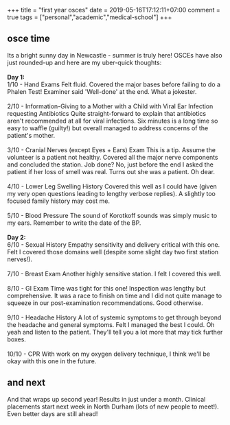 +++
title = "first year osces"
date = 2019-05-16T17:12:11+07:00
comment = true
tags = ["personal","academic","medical-school"]
+++



## osce time
Its a bright sunny day in Newcastle - summer is truly here! OSCEs have also just rounded-up and here are my uber-quick thoughts:
\
\
**Day 1:** \
1/10 - Hand Exams
Felt fluid. Covered the major bases before failing to do a Phalen Test! Examiner said 'Well-done' at the end. What a jokester.
\
\
2/10 - Information-Giving to a Mother with a Child with Viral Ear Infection requesting Antibiotics
Quite straight-forward to explain that antibiotics aren't recommended at all for viral infections. Six minutes is a long time so easy to waffle (guilty!) but overall managed to address concerns of the patient's mother.
\
\
3/10 - Cranial Nerves (except Eyes + Ears) Exam
This is a tip. Assume the volunteer is a patient not healthy. Covered all the major nerve components and concluded the station. Job done? No, just before the end I asked the patient if her loss of smell was real. Turns out she was a patient. Oh dear.
\
\
4/10 - Lower Leg Swelling History
Covered this well as I could have (given my very open questions leading to lengthy verbose replies). A slightly too focused family history may cost me.
\
\
5/10 - Blood Pressure
The sound of Korotkoff sounds was simply music to my ears. Remember to write the date of the BP.
\
\
**Day 2:** \
6/10 - Sexual History
Empathy sensitivity and delivery critical with this one. Felt I covered those domains well (despite some slight day two first station nerves!).
\
\
7/10 - Breast Exam
Another highly sensitive station. I felt I covered this well.
\
\
8/10 - GI Exam
Time was tight for this one! Inspection was lengthy but comprehensive. It was a race to finish on time and I did not quite manage to squeeze in our post-examination recommendations. Good otherwise.
\
\
9/10 - Headache History
A lot of systemic symptoms to get through beyond the headache and general symptoms. Felt I managed the best I could. Oh yeah and listen to the patient. They'll tell you a lot more that may tick further boxes.
\
\
10/10 - CPR
With work on my oxygen delivery technique, I think we'll be okay with this one in the future.

## and next
And that wraps up second year! Results in just under a month. Clinical placements start next week in North Durham (lots of new people to meet!). Even better days are still ahead!
